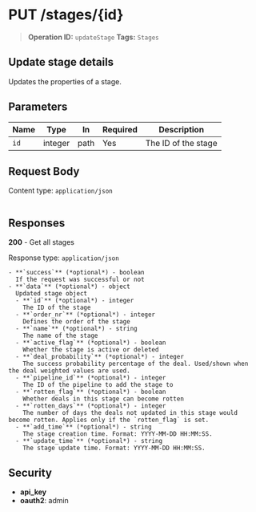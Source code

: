 # PUT /stages/{id}

> **Operation ID:** `updateStage`
> **Tags:** `Stages`

## Update stage details

Updates the properties of a stage.

## Parameters

| Name | Type | In | Required | Description |
|------|------|-------|----------|-------------|
| `id` | integer | path | Yes | The ID of the stage |

## Request Body

Content type: `application/json`

```

```

## Responses

**200** - Get all stages

Response type: `application/json`

```
- **`success`** (*optional*) - boolean
  If the request was successful or not
- **`data`** (*optional*) - object
  Updated stage object
  - **`id`** (*optional*) - integer
    The ID of the stage
  - **`order_nr`** (*optional*) - integer
    Defines the order of the stage
  - **`name`** (*optional*) - string
    The name of the stage
  - **`active_flag`** (*optional*) - boolean
    Whether the stage is active or deleted
  - **`deal_probability`** (*optional*) - integer
    The success probability percentage of the deal. Used/shown when the deal weighted values are used.
  - **`pipeline_id`** (*optional*) - integer
    The ID of the pipeline to add the stage to
  - **`rotten_flag`** (*optional*) - boolean
    Whether deals in this stage can become rotten
  - **`rotten_days`** (*optional*) - integer
    The number of days the deals not updated in this stage would become rotten. Applies only if the `rotten_flag` is set.
  - **`add_time`** (*optional*) - string
    The stage creation time. Format: YYYY-MM-DD HH:MM:SS.
  - **`update_time`** (*optional*) - string
    The stage update time. Format: YYYY-MM-DD HH:MM:SS.
```


## Security

- **api_key**
- **oauth2**: admin